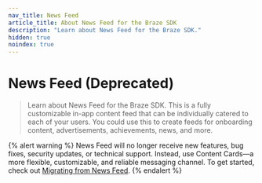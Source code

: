 ```yaml
---
nav_title: News Feed
article_title: About News Feed for the Braze SDK
description: "Learn about News Feed for the Braze SDK."
hidden: true
noindex: true
---
```


# News Feed (Deprecated)

> Learn about News Feed for the Braze SDK. This is a fully customizable in-app content feed that can be individually catered to each of your users. You could use this to create feeds for onboarding content, advertisements, achievements, news, and more.

{% alert warning %}
News Feed will no longer receive new features, bug fixes, security updates, or technical support. Instead, use Content Cards&#8212;a more flexible, customizable, and reliable messaging channel. To get started, check out [Migrating from News Feed]({{site.baseurl}}/user_guide/message_building_by_channel/content_cards/migrating_from_news_feed/).
{% endalert %}
